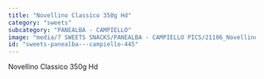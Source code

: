```yaml
---
title: "Novellino Classico 350g Hd"
category: "sweets"
subcategory: "PANEALBA - CAMPIELLO"
image: "media/7 SWEETS SNACKS/PANEALBA - CAMPIELLO PICS/21106_Novellino Classico 350G HD.jpg"
id: "sweets-panealba---campiello-445"
---
```


Novellino Classico 350g Hd
